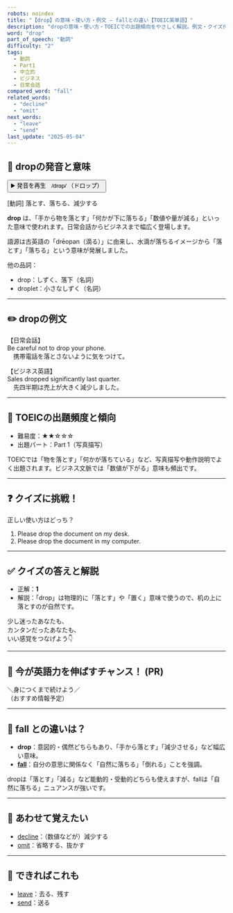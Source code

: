```yaml
---
robots: noindex
title: "【drop】の意味・使い方・例文 ― fallとの違い【TOEIC英単語】"
description: "dropの意味・使い方・TOEICでの出題傾向をやさしく解説。例文・クイズ付きでfallとの違いもわかりやすく学べます。"
word: "drop"
part_of_speech: "動詞"
difficulty: "2"
tags:
  - 動詞
  - Part1
  - 中立的
  - ビジネス
  - 日常会話
compared_word: "fall"
related_words:
  - "decline"
  - "omit"
next_words:
  - "leave"
  - "send"
last_update: "2025-05-04"
---
```


## 🔰 dropの発音と意味

<button class="play-audio" onclick="playTTS('drop')">
  <span class="play-audio-main">
    ▶️ 発音を再生　/drɑp/
  </span>
  <span class="play-audio-sub">
    （ドロップ）
  </span>
</button>

[動詞] 落とす、落ちる、減少する

**drop** は、「手から物を落とす」「何かが下に落ちる」「数値や量が減る」といった意味で使われます。日常会話からビジネスまで幅広く登場します。

語源は古英語の「drēopan（滴る）」に由来し、水滴が落ちるイメージから「落とす」「落ちる」という意味が発展しました。

他の品詞：  
- drop：しずく、落下（名詞）
- droplet：小さなしずく（名詞）

---

## ✏️ dropの例文

【日常会話】  
Be careful not to drop your phone.  
　携帯電話を落とさないように気をつけて。

【ビジネス英語】  
Sales dropped significantly last quarter.  
　先四半期は売上が大きく減少しました。

---

## 🎯 TOEICの出題頻度と傾向

- 難易度：★★☆☆☆
- 出題パート：Part 1（写真描写）

TOEICでは「物を落とす」「何かが落ちている」など、写真描写や動作説明でよく出題されます。ビジネス文脈では「数値が下がる」意味も頻出です。

---

## ❓ クイズに挑戦！

正しい使い方はどっち？

1. Please drop the document on my desk.  
2. Please drop the document in my computer.

---

## ✅ クイズの答えと解説

- 正解：**1**
- 解説：「drop」は物理的に「落とす」や「置く」意味で使うので、机の上に落とすのが自然です。

少し迷ったあなたも、  
カンタンだったあなたも、  
いい感覚をつなげよう👇️

---

## 🚀 今が英語力を伸ばすチャンス！ (PR)

<div class="info-center">
＼身につくまで続けよう／<br>  
（おすすめ情報予定）
</div>

---

## 🤔  fall との違いは？

- **drop**：意図的・偶然どちらもあり、「手から落とす」「減少させる」など幅広い意味。
- **[fall](/word/fall)**：自分の意思に関係なく「自然に落ちる」「倒れる」ことを強調。

dropは「落とす」「減る」など能動的・受動的どちらも使えますが、fallは「自然に落ちる」ニュアンスが強いです。

---

## 🧩 あわせて覚えたい

- [decline](/word/decline)：（数値などが）減少する
- [omit](/word/omit)：省略する、抜かす

---

## 📖 できればこれも

- [leave](/word/leave)：去る、残す
- [send](/word/send)：送る

<!-- cvid: aid21_bid24 -->
